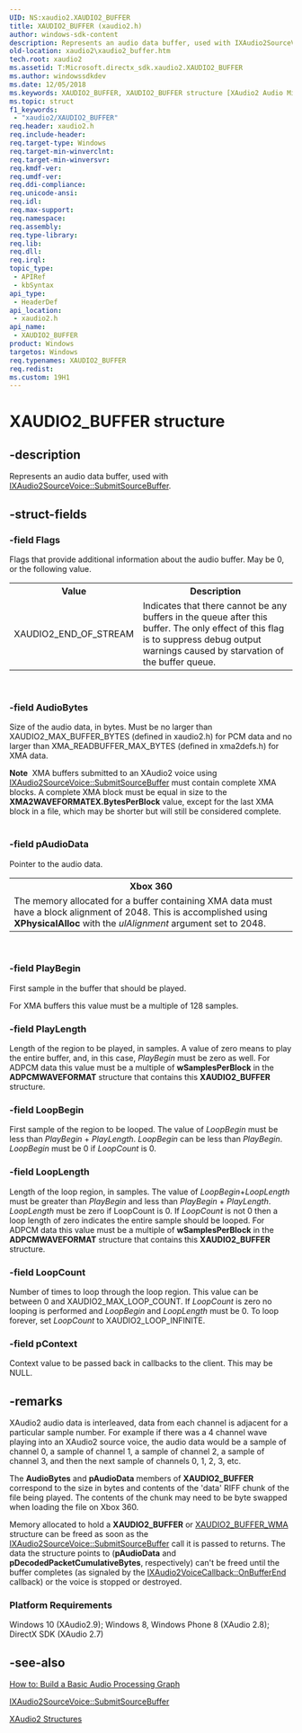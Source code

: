 ```yaml
---
UID: NS:xaudio2.XAUDIO2_BUFFER
title: XAUDIO2_BUFFER (xaudio2.h)
author: windows-sdk-content
description: Represents an audio data buffer, used with IXAudio2SourceVoice::SubmitSourceBuffer.
old-location: xaudio2\xaudio2_buffer.htm
tech.root: xaudio2
ms.assetid: T:Microsoft.directx_sdk.xaudio2.XAUDIO2_BUFFER
ms.author: windowssdkdev
ms.date: 12/05/2018
ms.keywords: XAUDIO2_BUFFER, XAUDIO2_BUFFER structure [XAudio2 Audio Mixing APIs], xaudio2.xaudio2_buffer, xaudio2/XAUDIO2_BUFFER
ms.topic: struct
f1_keywords: 
 - "xaudio2/XAUDIO2_BUFFER"
req.header: xaudio2.h
req.include-header: 
req.target-type: Windows
req.target-min-winverclnt: 
req.target-min-winversvr: 
req.kmdf-ver: 
req.umdf-ver: 
req.ddi-compliance: 
req.unicode-ansi: 
req.idl: 
req.max-support: 
req.namespace: 
req.assembly: 
req.type-library: 
req.lib: 
req.dll: 
req.irql: 
topic_type:
 - APIRef
 - kbSyntax
api_type:
 - HeaderDef
api_location:
 - xaudio2.h
api_name:
 - XAUDIO2_BUFFER
product: Windows
targetos: Windows
req.typenames: XAUDIO2_BUFFER
req.redist: 
ms.custom: 19H1
---
```


# XAUDIO2_BUFFER structure


## -description


Represents an audio data buffer, used with <a href="https://docs.microsoft.com/windows/desktop/api/xaudio2/nf-xaudio2-ixaudio2sourcevoice-submitsourcebuffer">IXAudio2SourceVoice::SubmitSourceBuffer</a>.


## -struct-fields




### -field Flags

Flags that provide additional information about the audio buffer. May be 0, or the following value.

<table>
<tr>
<th>Value</th>
<th>Description</th>
</tr>
<tr>
<td>XAUDIO2_END_OF_STREAM</td>
<td>Indicates that there cannot be any buffers in the queue
          after this buffer. The only effect of this flag is to suppress debug output warnings caused
          by starvation of the buffer queue. </td>
</tr>
</table>
 


### -field AudioBytes

Size of the audio data, in bytes. Must be no larger than XAUDIO2_MAX_BUFFER_BYTES (defined in xaudio2.h) for PCM data and no larger than XMA_READBUFFER_MAX_BYTES (defined in xma2defs.h) for XMA data.

<div class="alert"><b>Note</b>  XMA buffers submitted to an XAudio2 voice using <a href="https://docs.microsoft.com/windows/desktop/api/xaudio2/nf-xaudio2-ixaudio2sourcevoice-submitsourcebuffer">IXAudio2SourceVoice::SubmitSourceBuffer</a> must contain complete XMA blocks. A complete XMA block must be equal in size to the <b>XMA2WAVEFORMATEX.BytesPerBlock</b> value, except for the last XMA block in a file, which may be shorter but will still be considered complete.</div>
<div> </div>

### -field pAudioData

Pointer to the audio data.

<table>
<tr>
<th>Xbox 360</th>
</tr>
<tr>
<td>
The memory allocated for a buffer containing XMA data must have a block alignment of 2048. This is accomplished using
         <b>XPhysicalAlloc</b> with the <i>ulAlignment</i> argument set to 2048.

</td>
</tr>
</table>
 


### -field PlayBegin

First sample in the buffer that should be played. 


For XMA buffers this value must be a multiple of 128 samples.


### -field PlayLength

Length of the region to be played, in samples. A value of zero means to play the entire buffer, and, in this case, <i>PlayBegin</i> must be zero as well. 
For ADPCM data this value must be a multiple of <b>wSamplesPerBlock</b> in the <b>ADPCMWAVEFORMAT</b> structure that contains this <b>XAUDIO2_BUFFER</b> structure.


### -field LoopBegin

First sample of the region to be looped. The value of <i>LoopBegin</i> must be less than <i>PlayBegin</i> + <i>PlayLength</i>. <i>LoopBegin</i> can be less than <i>PlayBegin</i>. <i>LoopBegin</i> must be 0 if <i>LoopCount</i> is 0.


### -field LoopLength

Length of the loop region, in samples. The value of <i>LoopBegin</i>+<i>LoopLength</i> must be greater than <i>PlayBegin</i> and less than <i>PlayBegin</i> + <i>PlayLength</i>. <i>LoopLength</i> must be zero if LoopCount is 0. If <i>LoopCount</i> is not 0 then a loop length of zero indicates the entire sample should be looped. 
For ADPCM data this value must be a multiple of <b>wSamplesPerBlock</b> in the <b>ADPCMWAVEFORMAT</b> structure that contains this <b>XAUDIO2_BUFFER</b> structure.


### -field LoopCount

Number of times to loop through the loop region. This value can be between 0 and XAUDIO2_MAX_LOOP_COUNT. If <i>LoopCount</i> is zero no looping is performed and <i>LoopBegin</i> and <i>LoopLength</i> must be 0. To loop forever, set <i>LoopCount</i> to XAUDIO2_LOOP_INFINITE.


### -field pContext

Context value to be passed back in callbacks to the client. This may be NULL.


## -remarks



XAudio2 audio data is interleaved, data from each channel is adjacent for a particular sample number. For example if there was a 4 channel wave playing into an XAudio2 source voice, the audio data would be a sample of channel 0, a sample of channel 1, a sample of channel 2, a sample of channel 3, and then the next sample of channels 0, 1, 2, 3, etc.



The <b>AudioBytes</b> and <b>pAudioData</b> members of <b>XAUDIO2_BUFFER</b> correspond to the size in bytes and contents of the 'data' RIFF chunk of the file being played. The contents of the chunk may need to be byte swapped when loading the file on Xbox 360.



Memory allocated to hold a <b>XAUDIO2_BUFFER</b> or <a href="https://docs.microsoft.com/windows/desktop/api/xaudio2/ns-xaudio2-xaudio2_buffer_wma">XAUDIO2_BUFFER_WMA</a> structure can be freed as soon as the <a href="https://docs.microsoft.com/windows/desktop/api/xaudio2/nf-xaudio2-ixaudio2sourcevoice-submitsourcebuffer">IXAudio2SourceVoice::SubmitSourceBuffer</a> call it is passed to returns. The data the structure points to (<b>pAudioData</b> and <b>pDecodedPacketCumulativeBytes</b>, respectively) can't be freed until the buffer completes (as signaled by the <a href="https://docs.microsoft.com/windows/desktop/api/xaudio2/nf-xaudio2-ixaudio2voicecallback-onbufferend">IXAudio2VoiceCallback::OnBufferEnd</a> callback) or the voice is stopped or destroyed.



<h3><a id="Platform_Requirements"></a><a id="platform_requirements"></a><a id="PLATFORM_REQUIREMENTS"></a>Platform Requirements</h3>
Windows 10 (XAudio2.9); Windows 8, Windows Phone 8 (XAudio 2.8); DirectX SDK (XAudio 2.7)




## -see-also




<a href="https://docs.microsoft.com/windows/desktop/xaudio2/how-to--build-a-basic-audio-processing-graph">How to: Build a Basic Audio Processing Graph</a>



<a href="https://docs.microsoft.com/windows/desktop/api/xaudio2/nf-xaudio2-ixaudio2sourcevoice-submitsourcebuffer">IXAudio2SourceVoice::SubmitSourceBuffer</a>



<a href="https://docs.microsoft.com/windows/desktop/xaudio2/structures">XAudio2 Structures</a>
 

 

